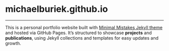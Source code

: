 # michaelburiek.github.io

---

This is a personal portfolio website built with [Minimal Mistakes Jekyll theme](https://github.com/mmistakes/minimal-mistakes) and hosted via GitHub Pages.
It’s structured to showcase **projects** and **publications**, using Jekyll collections and templates for easy updates and growth.
